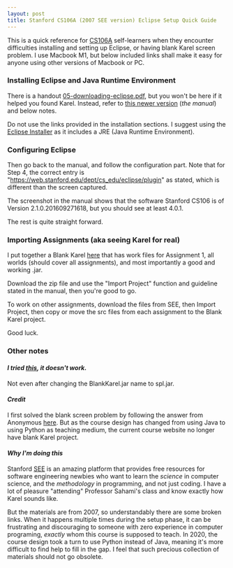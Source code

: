 ```yaml
---
layout: post
title: Stanford CS106A (2007 SEE version) Eclipse Setup Quick Guide
---
```


This is a quick reference for [CS106A](https://see.stanford.edu/Course/CS106A) self-learners when they encounter difficulties installing and setting up Eclipse, or having blank Karel screen problem. I use Macbook M1, but below included links shall make it easy for anyone using other versions of Macbook or PC.

### Installing Eclipse and Java Runtime Environment

There is a handout [05-downloading-eclipse.pdf](https://see.stanford.edu/materials/icspmcs106a/05-downloading-eclipse.pdf), but you won't be here if it helped you found Karel. Instead, refer to [this newer version](https://web.stanford.edu/dept/cs_edu/eclipse/) (*the manual*) and below notes.

Do not use the links provided in the installation sections. I suggest using the [Eclipse Installer](https://www.eclipse.org/downloads/) as it includes a JRE (Java Runtime Environment).

### Configuring Eclipse

Then go back to the manual, and follow the configuration part. Note that for Step 4, the correct entry is "https://web.stanford.edu/dept/cs_edu/eclipse/plugin" as stated, which is different than the screen captured.

The screenshot in the manual shows that the software Stanford CS106 is of Version 2.1.0.201609271618, but you should see at least 4.0.1.

The rest is quite straight forward.

### Importing Assignments (aka seeing Karel for real)

I put together a Blank Karel [here](https://drive.google.com/file/d/1cv1tH6tL5Zg6yAPNx11ETCnMb2bZLXv6/view?usp=sharing) that has work files for Assignment 1, all worlds (should cover all assignments), and most importantly a good and working .jar.

Download the zip file and use the "Import Project" function and guideline stated in the manual, then you're good to go.

To work on other assignments, download the files from SEE, then Import Project, then copy or move the src files from each assignment to the Blank Karel project.

Good luck.

### Other notes

#### *I tried [this](https://cs.stanford.edu/people/eroberts/courses/cs106a/materials/), it doesn't work.*

Not even after changing the BlankKarel.jar name to spl.jar.

#### *Credit*

I first solved the blank screen problem by following the answer from Anonymous [here](https://stackoverflow.com/questions/43929424/karel-screen-is-blank-when-trying-to-run-in-eclipse-on-mac). But as the course design has changed from using Java to using Python as teaching medium, the current course website no longer have blank Karel project.

#### *Why I'm doing this*

Stanford [SEE](https://see.stanford.edu) is an amazing platform that provides free resources for software engineering newbies who want to learn the *science* in computer science, and the *methodology* in programming, and not just coding. I have a lot of pleasure "attending" Professor Sahami's class and know exactly how Karel sounds like.

But the materials are from 2007, so understandably there are some broken links. When it happens multiple times during the setup phase, it can be frustrating and discouraging to someone with zero experience in computer programing, *exactly* whom this course is supposed to teach. In 2020, the course design took a turn to use Python instead of Java, meaning it's more difficult to find help to fill in the gap. I feel that such precious collection of materials should not go obsolete.
